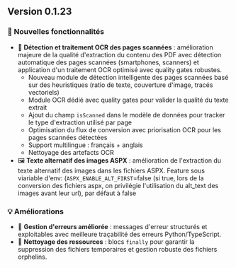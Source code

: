 ## Version 0.1.23

### 🚀 Nouvelles fonctionnalités

- 📄 **Détection et traitement OCR des pages scannées** : amélioration majeure de la qualité d'extraction du contenu des PDF avec détection automatique des pages scannées (smartphones, scanners) et application d'un traitement OCR optimisé avec quality gates robustes.
  - Nouveau module de détection intelligente des pages scannées basé sur des heuristiques (ratio de texte, couverture d'image, tracés vectoriels)
  - Module OCR dédié avec quality gates pour valider la qualité du texte extrait
  - Ajout du champ `isScanned` dans le modèle de données pour tracker le type d'extraction utilisé par page
  - Optimisation du flux de conversion avec priorisation OCR pour les pages scannées détectées
  - Support multilingue : français + anglais
  - Nettoyage des artefacts OCR
- 🖼️ **Texte alternatif des images ASPX** : amélioration de l'extraction du texte alternatif des images dans les fichiers ASPX. Feature sous viariable d'env: (`ASPX_ENABLE_ALT_FIRST`=false (si true, lors de la conversion des fichiers aspx, on privilégie l'utilisation du alt_text des images avant leur url), par défaut à false

### 💡 Améliorations

- 🔧 **Gestion d'erreurs améliorée** : messages d'erreur structurés et exploitables avec meilleure traçabilité des erreurs Python/TypeScript.
- 🧹 **Nettoyage des ressources** : blocs `finally` pour garantir la suppression des fichiers temporaires et gestion robuste des fichiers orphelins.
